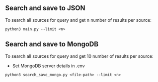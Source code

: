 ## Search and save to JSON
To search all sources for query and get n number of results per source:

```shell
python3 main.py --limit <n>
```

## Search and save to MongoDB
To search all sources for query and get 10 number of results per source:

- Set MongoDB server details in .env
```shell
python3 search_save_mongo.py <file-path> --limit <n>
```